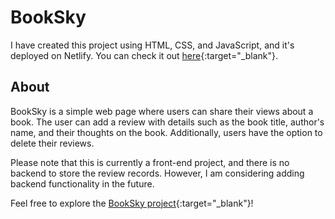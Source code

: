 # BookSky

I have created this project using HTML, CSS, and JavaScript, and it's deployed on Netlify. You can check it out [here](https://65b490408a9f9e5701efdbb0--booksky-mini-proj01.netlify.app/){:target="_blank"}.

## About

BookSky is a simple web page where users can share their views about a book. The user can add a review with details such as the book title, author's name, and their thoughts on the book. Additionally, users have the option to delete their reviews. 

Please note that this is currently a front-end project, and there is no backend to store the review records. However, I am considering adding backend functionality in the future.

Feel free to explore the [BookSky project](https://65b490408a9f9e5701efdbb0--booksky-mini-proj01.netlify.app/){:target="_blank"}!

